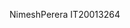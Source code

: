NimeshPerera
IT20013264

<!---
NimeshPerera/NimeshPerera is a ✨ special ✨ repository because its `README.md` (this file) appears on your GitHub profile.
You can click the Preview link to take a look at your changes.
--->
